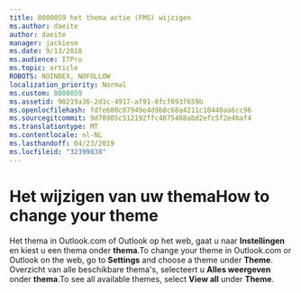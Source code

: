 ```yaml
---
title: 8000059 het thema actie (FMS) wijzigen
ms.author: daeite
author: daeite
manager: jackiesm
ms.date: 9/13/2018
ms.audience: ITPro
ms.topic: article
ROBOTS: NOINDEX, NOFOLLOW
localization_priority: Normal
ms.custom: 8000059
ms.assetid: 90219a36-2d1c-4917-af91-0fcf693f659b
ms.openlocfilehash: fdfe600c07949e4d9b8c68a4211c10440aa6cc96
ms.sourcegitcommit: 9d78905c512192ffc4675468abd2efc5f2e4baf4
ms.translationtype: MT
ms.contentlocale: nl-NL
ms.lasthandoff: 04/23/2019
ms.locfileid: "32399838"
---
```

# <a name="how-to-change-your-theme"></a><span data-ttu-id="4e07f-102">Het wijzigen van uw thema</span><span class="sxs-lookup"><span data-stu-id="4e07f-102">How to change your theme</span></span>

<span data-ttu-id="4e07f-103">Het thema in Outlook.com of Outlook op het web, gaat u naar **Instellingen** en kiest u een thema onder **thema**.</span><span class="sxs-lookup"><span data-stu-id="4e07f-103">To change your theme in Outlook.com or Outlook on the web, go to **Settings** and choose a theme under **Theme**.</span></span> <span data-ttu-id="4e07f-104">Overzicht van alle beschikbare thema's, selecteert u **Alles weergeven** onder **thema**.</span><span class="sxs-lookup"><span data-stu-id="4e07f-104">To see all available themes, select **View all** under **Theme**.</span></span> 
  

